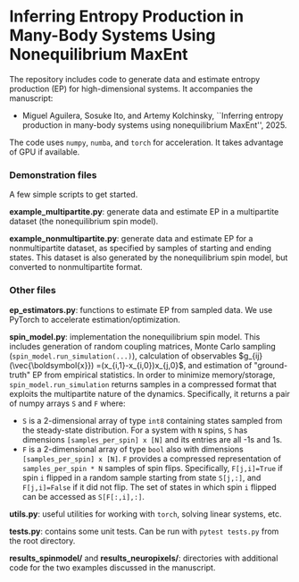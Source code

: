 # Inferring Entropy Production in Many-Body Systems Using Nonequilibrium MaxEnt

The repository includes code to generate data and estimate entropy production (EP) for high-dimensional systems. It accompanies the manuscript:

* Miguel Aguilera, Sosuke Ito, and Artemy Kolchinsky, ``Inferring entropy production in many-body systems using nonequilibrium MaxEnt'', 2025.

The code uses `numpy`, `numba`, and `torch` for acceleration.  It takes advantage of GPU if available. 

### Demonstration files

A few simple scripts to get started.

**example_multipartite.py**:  generate data and estimate EP in a multipartite dataset (the nonequilibrium spin model).

**example_nonmultipartite.py**: generate data and estimate EP for a nonmultipartite dataset, as specified by samples of starting and ending states. This dataset is also generated by the nonequilibrium spin model, but converted to nonmultipartite format.

### Other files

**ep_estimators.py**: functions to estimate EP from sampled data. We use PyTorch to accelerate estimation/optimization.

**spin_model.py**: implementation  the nonequilibrium spin model. This includes generation of random coupling matrices, Monte Carlo sampling (`spin_model.run_simulation(...)`), calculation of observables $g_{ij}(\vec{\boldsymbol{x}}) =(x_{i,1}-x_{i,0})x_{j,0}$, and estimation of "ground-truth" EP from empirical statistics. In order to minimize memory/storage, `spin_model.run_simulation` returns samples in a compressed format that exploits the multipartite nature of the dynamics. Specifically, it returns a pair of numpy arrays `S` and `F` where:
* `S` is a 2-dimensional array of type `int8` containing states sampled from the steady-state distribution. 
For a system with `N` spins, `S` has dimensions `[samples_per_spin] x [N]` and its entries are all -1s and 1s.
* `F` is a 2-dimensional array of type `bool` also with dimensions `[samples_per_spin] x [N]`. `F` provides
a compressed representation of `samples_per_spin * N` samples of spin flips. 
Specifically, `F[j,i]=True` if spin `i` flipped in a random sample starting from state `S[j,:]`, 
and `F[j,i]=False` if it did not flip.
The set of states in which spin `i` flipped can be accessed as `S[F[:,i],:]`.

**utils.py**: useful utilities for working with `torch`, solving linear systems, etc.

**tests.py**: contains some unit tests. Can be run with `pytest tests.py` from the root directory.


**results_spinmodel/** and **results_neuropixels/**: directories with additional code for the two examples discussed in the manuscript.
